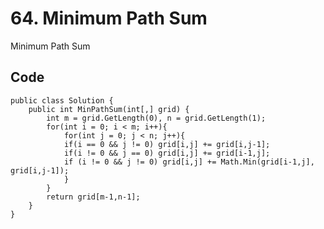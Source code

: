 # 64. Minimum Path Sum
Minimum Path Sum


## Code
    public class Solution {
        public int MinPathSum(int[,] grid) {
            int m = grid.GetLength(0), n = grid.GetLength(1);
            for(int i = 0; i < m; i++){
                for(int j = 0; j < n; j++){
                if(i == 0 && j != 0) grid[i,j] += grid[i,j-1];
                if(i != 0 && j == 0) grid[i,j] += grid[i-1,j];
                if (i != 0 && j != 0) grid[i,j] += Math.Min(grid[i-1,j], grid[i,j-1]);
                }
            }
            return grid[m-1,n-1];
        }
    }